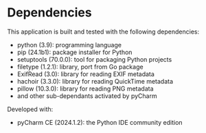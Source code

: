 # Dependencies

This application is built and tested with the following dependencies:

- python (3.9): programming language
- pip (24.1b1): package installer for Python
- setuptools (70.0.0): tool for packaging Python projects
- filetype (1.2.1): library, port from Go package
- ExifRead (3.0): library for reading EXIF metadata
- hachoir (3.3.0):  library for reading QuickTime metadata
- pillow (10.3.0):   library for reading PNG metadata
- and other sub-dependants activated by pyCharm

Developed with:

- pyCharm CE (2024.1.2): the Python IDE community edition